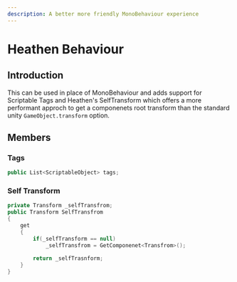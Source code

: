 ```yaml
---
description: A better more friendly MonoBehaviour experience
---
```


# Heathen Behaviour

## Introduction

This can be used in place of MonoBehaviour and adds support for Scriptable Tags and Heathen's SelfTransform which offers a more performant approch to get a componenets root transform than the standard unity `GameObject.transform` option.

## Members

### Tags

```csharp
public List<ScriptableObject> tags;
```

### Self Transform

```csharp
private Transform _selfTransfrom;
public Transform SelfTransfrom
{
    get
    {
        if(_selfTransform == null)
            _selfTransfrom = GetComponenet<Transfrom>();
        
        return _selfTrasnform;
    }
}
```

